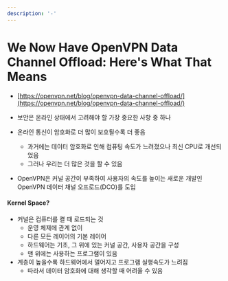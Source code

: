 ```yaml
---
description: '-'
---
```


# We Now Have OpenVPN Data Channel Offload: Here's What That Means



* [https://openvpn.net/blog/openvpn-data-channel-offload/](https://openvpn.net/blog/openvpn-data-channel-offload/)



* 보안은 온라인 상태에서 고려해야 할 가장 중요한 사항 중 하나&#x20;
* 온라인 통신이 암호화로 더 많이 보호될수록 더 좋음&#x20;
  * 과거에는 데이터 암호화로 인해 컴퓨팅 속도가 느려졌으나 최신 CPU로 개선되었음&#x20;
  * 그러나 우리는 더 많은 것을 할 수 있음&#x20;
* OpenVPN은 커널 공간이 부족하여 사용자의 속도를 높이는 새로운 개발인 OpenVPN 데이터 채널 오프로드(DCO)를 도입&#x20;

#### Kernel Space?

* 커널은 컴퓨터를 켤 때 로드되는 것
  * 운영 체제에 관계 없이&#x20;
  * 다른 모든 레이어의 기본 레이어&#x20;
  * 하드웨어는 기초, 그 위에 있는 커널 공간, 사용자 공간을 구성&#x20;
  * 맨 위에는 사용하는 프로그램이 있음&#x20;
* 계층이 높을수록 하드웨어에서 멀어지고 프로그램 실행속도가 느려짐&#x20;
  * 따라서 데이터 암호화에 대해 생각할 때 어려울 수 있음&#x20;















